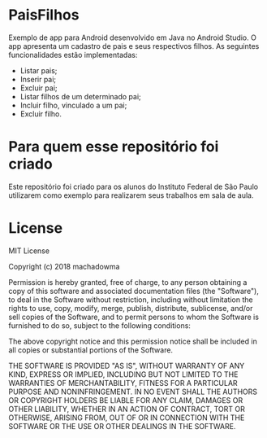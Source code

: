 # PaisFilhos

Exemplo de app para Android desenvolvido em Java no Android Studio. 
O app apresenta um cadastro de pais e seus respectivos filhos.
As seguintes funcionalidades estão implementadas:
 * Listar pais;
 * Inserir pai;
 * Excluir pai;
 * Listar filhos de um determinado pai;
 * Incluir filho, vinculado a um pai;
 * Excluir filho.
  
# Para quem esse repositório foi criado
Este repositório foi criado para os alunos do Instituto Federal de São Paulo utilizarem como exemplo para realizarem seus trabalhos em sala de aula.

# License
MIT License

Copyright (c) 2018 machadowma

Permission is hereby granted, free of charge, to any person obtaining a copy
of this software and associated documentation files (the "Software"), to deal
in the Software without restriction, including without limitation the rights
to use, copy, modify, merge, publish, distribute, sublicense, and/or sell
copies of the Software, and to permit persons to whom the Software is
furnished to do so, subject to the following conditions:

The above copyright notice and this permission notice shall be included in all
copies or substantial portions of the Software.

THE SOFTWARE IS PROVIDED "AS IS", WITHOUT WARRANTY OF ANY KIND, EXPRESS OR
IMPLIED, INCLUDING BUT NOT LIMITED TO THE WARRANTIES OF MERCHANTABILITY,
FITNESS FOR A PARTICULAR PURPOSE AND NONINFRINGEMENT. IN NO EVENT SHALL THE
AUTHORS OR COPYRIGHT HOLDERS BE LIABLE FOR ANY CLAIM, DAMAGES OR OTHER
LIABILITY, WHETHER IN AN ACTION OF CONTRACT, TORT OR OTHERWISE, ARISING FROM,
OUT OF OR IN CONNECTION WITH THE SOFTWARE OR THE USE OR OTHER DEALINGS IN THE
SOFTWARE.
